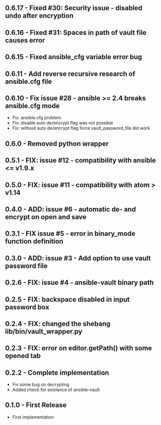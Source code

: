 ## 0.6.17 - Fixed #30: Security issue - disabled undo after encryption

## 0.6.16 - Fixed #31: Spaces in path of vault file causes error

## 0.6.15 - Fixed ansible_cfg variable error bug

## 0.6.11 - Add reverse recursive research of ansible.cfg file

## 0.6.10 - Fix issue #28 - ansible >= 2.4 breaks ansible.cfg mode
* Fix: ansible.cfg problem
* Fix: disable auto de/encrypt flag was not possible
* Fix: without auto de/encrypt flag force vault_password_file did work

## 0.6.0 - Removed python wrapper

## 0.5.1 - FIX: issue #12 - compatibility with ansible <= v1.9.x

## 0.5.0 - FIX: issue #11 - compatibility with atom > v1.14

## 0.4.0 - ADD: issue #6 - automatic de- and encrypt on open and save

## 0.3.1 - FIX issue #5 - error in binary_mode function definition

## 0.3.0 - ADD: issue #3 - Add option to use vault password file

## 0.2.6 - FIX: issue #4 - ansible-vault binary path

## 0.2.5 - FIX: backspace disabled in input password box

## 0.2.4 - FIX: changed the shebang lib/bin/vault_wrapper.py

## 0.2.3 - FIX: error on editor.getPath() with some opened tab

## 0.2.2 - Complete implementation
* Fix some bug on decrypting
* Added check for existence of ansible-vault

## 0.1.0 - First Release
* First implementation

